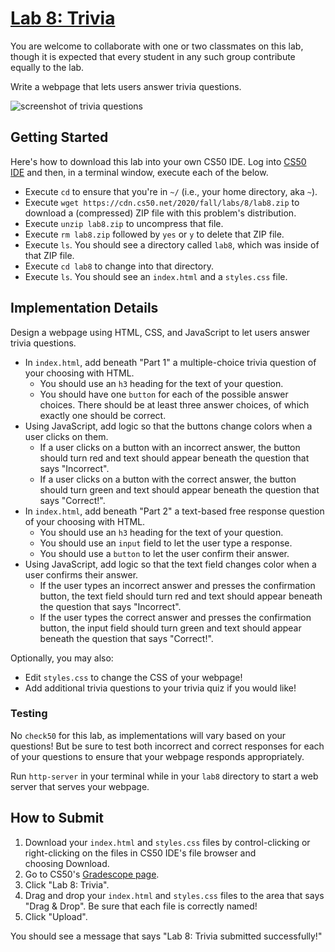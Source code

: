 [Lab 8: Trivia](https://cs50.harvard.edu/college/2020/fall/labs/8/#lab-8-trivia)
================================================================================

You are welcome to collaborate with one or two classmates on this lab, though it is expected that every student in any such group contribute equally to the lab.

Write a webpage that lets users answer trivia questions.

![screenshot of trivia questions](https://cs50.harvard.edu/college/2020/fall/labs/8/questions.png)

## Getting Started

Here's how to download this lab into your own CS50 IDE. Log into [CS50 IDE](https://ide.cs50.io/) and then, in a terminal window, execute each of the below.

-   Execute `cd` to ensure that you're in `~/` (i.e., your home directory, aka `~`).
-   Execute `wget https://cdn.cs50.net/2020/fall/labs/8/lab8.zip` to download a (compressed) ZIP file with this problem's distribution.
-   Execute `unzip lab8.zip` to uncompress that file.
-   Execute `rm lab8.zip` followed by `yes` or `y` to delete that ZIP file.
-   Execute `ls`. You should see a directory called `lab8`, which was inside of that ZIP file.
-   Execute `cd lab8` to change into that directory.
-   Execute `ls`. You should see an `index.html` and a `styles.css` file.

## Implementation Details

Design a webpage using HTML, CSS, and JavaScript to let users answer trivia questions.

-   In `index.html`, add beneath "Part 1" a multiple-choice trivia question of your choosing with HTML.
    -   You should use an `h3` heading for the text of your question.
    -   You should have one `button` for each of the possible answer choices. There should be at least three answer choices, of which exactly one should be correct.
-   Using JavaScript, add logic so that the buttons change colors when a user clicks on them.
    -   If a user clicks on a button with an incorrect answer, the button should turn red and text should appear beneath the question that says "Incorrect".
    -   If a user clicks on a button with the correct answer, the button should turn green and text should appear beneath the question that says "Correct!".
-   In `index.html`, add beneath "Part 2" a text-based free response question of your choosing with HTML.
    -   You should use an `h3` heading for the text of your question.
    -   You should use an `input` field to let the user type a response.
    -   You should use a `button` to let the user confirm their answer.
-   Using JavaScript, add logic so that the text field changes color when a user confirms their answer.
    -   If the user types an incorrect answer and presses the confirmation button, the text field should turn red and text should appear beneath the question that says "Incorrect".
    -   If the user types the correct answer and presses the confirmation button, the input field should turn green and text should appear beneath the question that says "Correct!".

Optionally, you may also:

-   Edit `styles.css` to change the CSS of your webpage!
-   Add additional trivia questions to your trivia quiz if you would like!

### Testing

No `check50` for this lab, as implementations will vary based on your questions! But be sure to test both incorrect and correct responses for each of your questions to ensure that your webpage responds appropriately.

Run `http-server` in your terminal while in your `lab8` directory to start a web server that serves your webpage.

## How to Submit

1.  Download your `index.html` and `styles.css` files by control-clicking or right-clicking on the files in CS50 IDE's file browser and choosing Download.
2.  Go to CS50's [Gradescope page](https://www.gradescope.com/courses/157004).
3.  Click "Lab 8: Trivia".
4.  Drag and drop your `index.html` and `styles.css` files to the area that says "Drag & Drop". Be sure that each file is correctly named!
5.  Click "Upload".

You should see a message that says "Lab 8: Trivia submitted successfully!"
